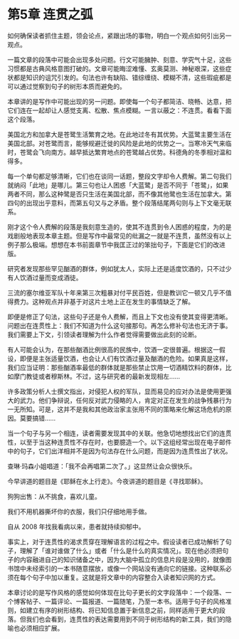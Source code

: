 # 第5章 连贯之弧

如何确保读者抓住主题，领会论点，紧跟出场的事物，明白一个观点如何引出另一观点。

一篇文章的段落中可能会出现多处问题。行文可能臃肿、刻意、学究气十足，这些习惯都是古典风格意图打破的。文章可能晦涩难懂、玄奥莫测、神秘艰深，这些症状都是知识的诅咒引发的。句法也许有缺陷、错综缠绕、模糊不清，这些瑕疵都是可以通过觉察到句子的树形本质而避免的。

本章讲的是写作中可能出现的另一问题。即使每一个句子都简洁、晓畅、达意，把它们连在一起却让人感觉支离、松散、焦点模糊。一言以蔽之：不连贯。看看下面这个段落。

美国北方和加拿大是苍鹭生活繁育之地。在此地过冬有其优势。大蓝鹭主要生活在美国北部。对苍鹭而言，能够规避迁徙的风险是此地的优势之一。当寒冷天气来临时，苍鹭会飞向南方。越早抵达繁育地点的苍鹭越占优势。科德角的冬季相对温和得多。

每一个单句都足够清晰，它们也在谈同一话题，整段文字却令人费解。第二句我们就纳闷「此地」是哪儿。第三句也让人困惑「大蓝鹭」是否不同于「苍鹭」，如果两者不同，那么这种鹭是否只生活在美国北部，而不像其他鹭也生活在加拿大。第四句的出现出乎意料，而第五句又与之矛盾。整个段落结尾两句则与上下文毫无联系。

刚才这个令人费解的段落是我刻意生造的，使其不连贯到令人困惑的程度，为的是戏剧般地表现本章主题。但是写作中最常见的纰漏之一就是不连贯，虽然没有以上例子那么极端。想想在本书前面章节中我匡正过的笨拙句子，下面是它们的改进版。

研究者发现那些罕见酗酒的群体，例如犹太人，实际上还是适度饮酒的，只不过少有人饮酒过量而变成酒徒。

三流的塞尔维亚军队十年来第三次粗暴对付平民百姓，但是教训它一顿又几乎不值得费力。这种观点并非基于对这片土地上正在发生的事情缺乏了解。

即便是修正了句法，这些句子还是令人费解，而且上下文也没有使其变得更清晰。问题出在连贯性上：我们不知道为什么这句接那句。再怎么修补句法也无济于事。我们需要上下文，引领读者理解为什么作者觉得需要做出此刻的论断。

有人可能会认为，在那些酗酒比例很高的民族中，饮酒一定很普遍。根据这一假设，即便是主张适量饮酒，也会让人们有饮酒过量及酗酒的危险。如果真是这样，我们应当证明：那些酗酒率最低的群体就是那些禁止饮用一切酒精饮料的群体，比如摩门教徒或者穆斯林。不过，这与研究者的最新发现相左……

许多政策分析人士撰文指出，对侵犯人权的军队，显而易见的应对办法是使用更强大的武力。他们争辩说，任何反对武力侵略的人，肯定对正在发生的战争残暴行为一无所知。可是，这并不是我和其他政治家主张用不同的策略来化解这场危机的原因。莫要搞错……

当一个句子与另一个相连，读者需要发现其中的关联。他急切地想找出它们的连贯性，以至于当这种连贯性不存在时，也要臆造一个。以下这组经常出现在电子邮件中的句子，它们出洋相并不是因为句法存在什么问题，而是因为连贯性出了状况。

查琳·玛森小姐唱道：「我不会再唱第二次了。」这显然让会众很快乐。

今早讲道的题目是《耶稣在水上行走》。今夜讲道的题目是《寻找耶稣》。

狗狗出售：从不挑食，喜欢儿童。

我们不用机器撕坏你的衣服，我们只仔细地用手做。

自从 2008 年找我看病以来，患者就持续抑郁中。

事实上，对于连贯性的渴求贯穿在理解语言的过程之中。假设读者已成功解析了句子，理解了「谁对谁做了什么」或者「什么是什么的真实情况」。现在他必须把句子的内容融进自己的知识储备之中，因为大脑中孤立的信息片段是没用的，就像图书馆中未经索引的一本书随意摆放，或像一个网站没有通向它的链接。这种联系必须在每个句子中加以重复。这就是将文章中的内容整合入读者知识网的方式。

本章讨论的是写作风格的感觉如何体现在比句子更长的文字段落中：一个段落、一个博客帖子、一篇评论、一篇报道、一篇随笔，乃至一本书。适用于句子的风格准则，如建立有序的树形结构、将已知信息置于新信息之前，同样适用于更大的段落。但我们也会看到，连贯性的表达需要用到不同于树形结构的新工具，我们的隐喻也必须相应扩展。

